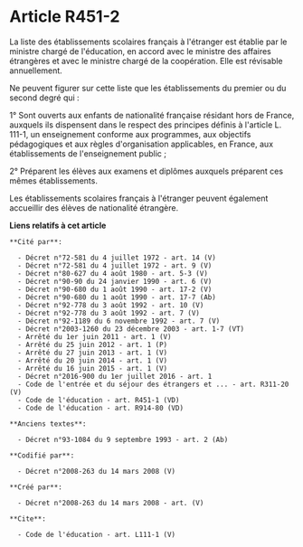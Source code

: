 # Article R451-2

La liste des établissements scolaires français à l'étranger est établie par le ministre chargé de l'éducation, en accord avec
le ministre des affaires étrangères et avec le ministre chargé de la coopération. Elle est révisable annuellement. 

Ne peuvent figurer sur cette liste que les établissements du premier ou du second degré qui : 

1° Sont ouverts aux enfants de nationalité française résidant hors de France, auxquels ils dispensent dans le respect des
principes définis à l'article L. 111-1, un enseignement conforme aux programmes, aux objectifs pédagogiques et aux règles
d'organisation applicables, en France, aux établissements de l'enseignement public ; 

2° Préparent les élèves aux examens et diplômes auxquels préparent ces mêmes établissements. 

Les établissements scolaires français à l'étranger peuvent également accueillir des élèves de nationalité étrangère.

**Liens relatifs à cet article**

	**Cité par**:

	  - Décret n°72-581 du 4 juillet 1972 - art. 14 (V)
	  - Décret n°72-581 du 4 juillet 1972 - art. 9 (V)
	  - Décret n°80-627 du 4 août 1980 - art. 5-3 (V)
	  - Décret n°90-90 du 24 janvier 1990 - art. 6 (V)
	  - Décret n°90-680 du 1 août 1990 - art. 17-2 (V)
	  - Décret n°90-680 du 1 août 1990 - art. 17-7 (Ab)
	  - Décret n°92-778 du 3 août 1992 - art. 10 (V)
	  - Décret n°92-778 du 3 août 1992 - art. 7 (V)
	  - Décret n°92-1189 du 6 novembre 1992 - art. 7 (V)
	  - Décret n°2003-1260 du 23 décembre 2003 - art. 1-7 (VT)
	  - Arrêté du 1er juin 2011 - art. 1 (V)
	  - Arrêté du 25 juin 2012 - art. 1 (P)
	  - Arrêté du 27 juin 2013 - art. 1 (V)
	  - Arrêté du 20 juin 2014 - art. 1 (V)
	  - Arrêté du 16 juin 2015 - art. 1 (V)
	  - Décret n°2016-900 du 1er juillet 2016 - art. 1
	  - Code de l'entrée et du séjour des étrangers et ... - art. R311-20 (V)
	  - Code de l'éducation - art. R451-1 (VD)
	  - Code de l'éducation - art. R914-80 (VD)

	**Anciens textes**:

	  - Décret n°93-1084 du 9 septembre 1993 - art. 2 (Ab)

	**Codifié par**:

	  - Décret n°2008-263 du 14 mars 2008 (V)

	**Créé par**:

	  - Décret n°2008-263 du 14 mars 2008 - art. (V)

	**Cite**:

	  - Code de l'éducation - art. L111-1 (V)
